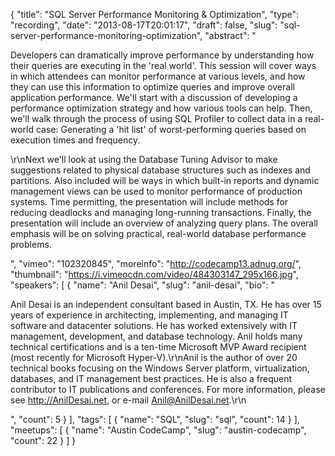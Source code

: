 {
  "title": "SQL Server Performance Monitoring & Optimization",
  "type": "recording",
  "date": "2013-08-17T20:01:17",
  "draft": false,
  "slug": "sql-server-performance-monitoring-optimization",
  "abstract": "<p>Developers can dramatically improve performance by understanding how their queries are executing in the 'real world'. This session will cover ways in which attendees can monitor performance at various levels, and how they can use this information to optimize queries and improve overall application performance. We'll start with a discussion of developing a performance optimization strategy and how various tools can help. Then, we'll walk through the process of using SQL Profiler to collect data in a real-world case: Generating a 'hit list' of worst-performing queries based on execution times and frequency.</p><p>\r\nNext we'll look at using the Database Tuning Advisor to make suggestions related to physical database structures such as indexes and partitions. Also included will be ways in which built-in reports and dynamic management views can be used to monitor performance of production systems. Time permitting, the presentation will include methods for reducing deadlocks and managing long-running transactions. Finally, the presentation will include an overview of analyzing query plans. The overall emphasis will be on solving practical, real-world database performance problems.</p>",
  "vimeo": "102320845",
  "moreinfo": "http://codecamp13.adnug.org/",
  "thumbnail": "https://i.vimeocdn.com/video/484303147_295x166.jpg",
  "speakers": [
    {
      "name": "Anil Desai",
      "slug": "anil-desai",
      "bio": "<p>Anil Desai is an independent consultant based in Austin, TX. He has over 15 years of experience in architecting, implementing, and managing IT software and datacenter solutions. He has worked extensively with IT management, development, and database technology. Anil holds many technical certifications and is a ten-time Microsoft MVP Award recipient (most recently for Microsoft Hyper-V).\r\nAnil is the author of over 20 technical books focusing on the Windows Server platform, virtualization, databases, and IT management best practices. He is also a frequent contributor to IT publications and conferences. For more information, please see http://AnilDesai.net, or e-mail Anil@AnilDesai.net.\r\n </p>",
      "count": 5
    }
  ],
  "tags": [
    {
      "name": "SQL",
      "slug": "sql",
      "count": 14
    }
  ],
  "meetups": [
    {
      "name": "Austin CodeCamp",
      "slug": "austin-codecamp",
      "count": 22
    }
  ]
}